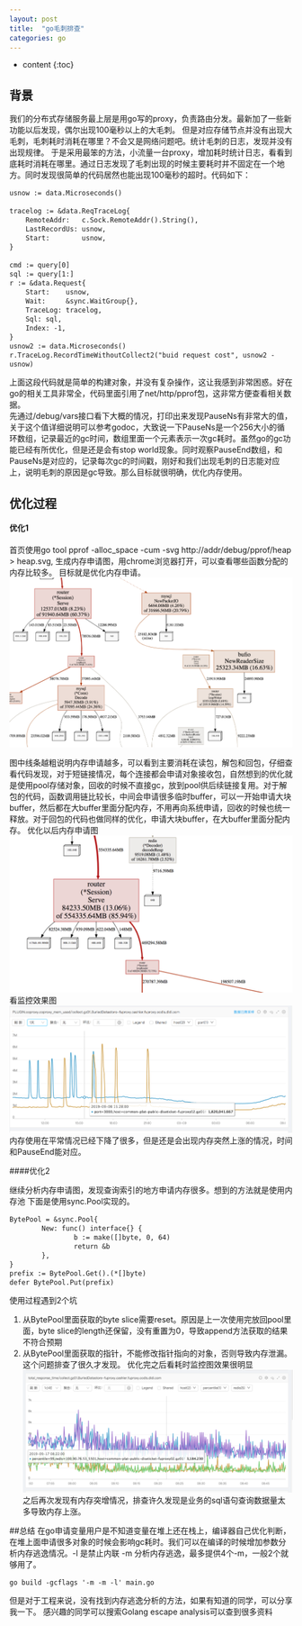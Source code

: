 ```yaml
---
layout: post
title:  "go毛刺排查"
categories: go
---
```


* content
{:toc}

## 背景
我们的分布式存储服务最上层是用go写的proxy，负责路由分发。最新加了一些新功能以后发现，偶尔出现100毫秒以上的大毛刺。
但是对应存储节点并没有出现大毛刺，毛刺耗时消耗在哪里？不会又是网络问题吧。统计毛刺的日志，发现并没有出现规律。
于是采用最笨的方法，小流量一台proxy，增加耗时统计日志，看看到底耗时消耗在哪里。通过日志发现了毛刺出现的时候主要耗时并不固定在一个地方。同时发现很简单的代码居然也能出现100毫秒的超时。代码如下：
```
usnow := data.Microseconds()

tracelog := &data.ReqTraceLog{
	RemoteAddr:   c.Sock.RemoteAddr().String(),
	LastRecordUs: usnow,
	Start:        usnow,
}

cmd := query[0]
sql := query[1:]
r := &data.Request{
	Start:    usnow,
	Wait:     &sync.WaitGroup{},
	TraceLog: tracelog,
	Sql: sql,
	Index: -1,
}
usnow2 := data.Microseconds()
r.TraceLog.RecordTimeWithoutCollect2("buid request cost", usnow2 - usnow)
```
上面这段代码就是简单的构建对象，并没有复杂操作，这让我感到非常困惑。好在go的相关工具非常全，代码里面引用了net/http/pprof包，这非常方便查看相关数据。</br>
先通过/debug/vars接口看下大概的情况，打印出来发现PauseNs有非常大的值，关于这个值详细说明可以参考godoc，大致说一下PauseNs是一个256大小的循环数组，记录最近的gc时间，数组里面一个元素表示一次gc耗时。虽然go的gc功能已经有所优化，但是还是会有stop world现象。同时观察PauseEnd数组，和PauseNs是对应的，记录每次gc的时间戳，刚好和我们出现毛刺的日志能对应上，说明毛刺的原因是gc导致。那么目标就很明确，优化内存使用。

## 优化过程
#### 优化1

首页使用go tool pprof -alloc_space -cum -svg http://addr/debug/pprof/heap > heap.svg, 生成内存申请图，用chrome浏览器打开，可以查看哪些函数分配的内存比较多。 目标就是优化内存申请。
![heap1](/images/go_heap1.png)


图中线条越粗说明内存申请越多，可以看到主要消耗在读包，解包和回包，仔细查看代码发现，对于短链接情况，每个连接都会申请对象接收包，自然想到的优化就是使用pool存储对象，回收的时候不直接gc，放到pool供后续链接复用。对于解包的代码，函数调用链比较长，中间会申请很多临时buffer，可以一开始申请大块buffer，然后都在大buffer里面分配内存，不用再向系统申请，回收的时候也统一释放。对于回包的代码也做同样的优化，申请大块buffer，在大buffer里面分配内存。
优化以后内存申请图
![heap2](/images/go_heap2.png)
看监控效果图
![heap3](/images/Bur_mem.png)
内存使用在平常情况已经下降了很多，但是还是会出现内存突然上涨的情况，时间和PauseEnd能对应。

####优化2

继续分析内存申请图，发现查询索引的地方申请内存很多。想到的方法就是使用内存池
下面是使用sync.Pool实现的。
```
BytePool = &sync.Pool{
        New: func() interface{} {
                b := make([]byte, 0, 64)
                return &b
        },
}
prefix := BytePool.Get().(*[]byte)
defer BytePool.Put(prefix)
```
使用过程遇到2个坑<br/>
1. 从BytePool里面获取的byte slice需要reset。原因是上一次使用完放回pool里面，byte slice的length还保留，没有重置为0，导致append方法获取的结果不符合预期
2. 从BytePool里面获取的指针，不能修改指针指向的对象，否则导致内存泄漏。这个问题排查了很久才发现。
优化完之后看耗时监控图效果很明显
![heap4](/images/Bur_total_resp.png)
之后再次发现有内存突增情况，排查许久发现是业务的sql语句查询数据量太多导致内存上涨。

##总结
在go申请变量用户是不知道变量在堆上还在栈上，编译器自己优化判断，在堆上面申请很多对象的时候会影响gc耗时。我们可以在编译的时候增加参数分析内存逃逸情况。-l 是禁止内联 -m 分析内存逃逸，最多提供4个-m，一般2个就够用了。
```
go build -gcflags '-m -m -l' main.go
```
但是对于工程来说，没有找到内存逃逸分析的方法，如果有知道的同学，可以分享我一下。
感兴趣的同学可以搜索Golang escape analysis可以查到很多资料
